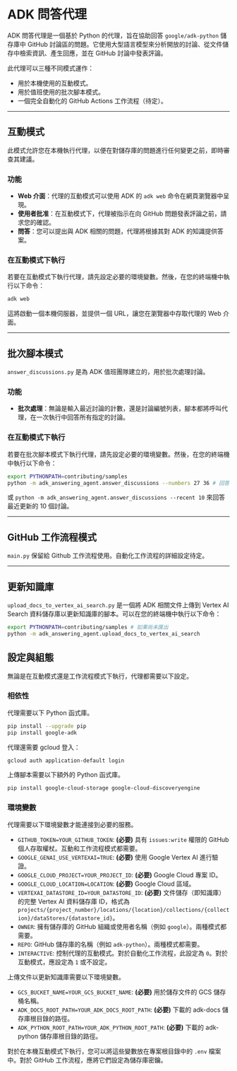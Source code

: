 # ADK 問答代理

ADK 問答代理是一個基於 Python 的代理，旨在協助回答 `google/adk-python` 儲存庫中 GitHub 討論區的問題。它使用大型語言模型來分析開放的討論、從文件儲存中檢索資訊、產生回應，並在 GitHub 討論中發表評論。

此代理可以三種不同模式運作：

- 用於本機使用的互動模式。
- 用於值班使用的批次腳本模式。
- 一個完全自動化的 GitHub Actions 工作流程（待定）。

---

## 互動模式

此模式允許您在本機執行代理，以便在對儲存庫的問題進行任何變更之前，即時審查其建議。

### 功能
* **Web 介面**：代理的互動模式可以使用 ADK 的 `adk web` 命令在網頁瀏覽器中呈現。
* **使用者批准**：在互動模式下，代理被指示在向 GitHub 問題發表評論之前，請求您的確認。
* **問答**：您可以提出與 ADK 相關的問題，代理將根據其對 ADK 的知識提供答案。

### 在互動模式下執行
若要在互動模式下執行代理，請先設定必要的環境變數。然後，在您的終端機中執行以下命令：

```bash
adk web
```
這將啟動一個本機伺服器，並提供一個 URL，讓您在瀏覽器中存取代理的 Web 介面。

---

## 批次腳本模式

`answer_discussions.py` 是為 ADK 值班團隊建立的，用於批次處理討論。

### 功能
* **批次處理**：無論是輸入最近討論的計數，還是討論編號列表，腳本都將呼叫代理，在一次執行中回答所有指定的討論。

### 在互動模式下執行
若要在批次腳本模式下執行代理，請先設定必要的環境變數。然後，在您的終端機中執行以下命令：

```bash
export PYTHONPATH=contributing/samples
python -m adk_answering_agent.answer_discussions --numbers 27 36 # 回答指定的討論
```

或 `python -m adk_answering_agent.answer_discussions --recent 10` 來回答最近更新的 10 個討論。

---

## GitHub 工作流程模式

`main.py` 保留給 Github 工作流程使用。自動化工作流程的詳細設定待定。

---

## 更新知識庫

`upload_docs_to_vertex_ai_search.py` 是一個將 ADK 相關文件上傳到 Vertex AI Search 資料儲存庫以更新知識庫的腳本。可以在您的終端機中執行以下命令：

```bash
export PYTHONPATH=contributing/samples # 如果尚未匯出
python -m adk_answering_agent.upload_docs_to_vertex_ai_search
```

## 設定與組態

無論是在互動模式還是工作流程模式下執行，代理都需要以下設定。

### 相依性
代理需要以下 Python 函式庫。

```bash
pip install --upgrade pip
pip install google-adk
```

代理還需要 gcloud 登入：

```bash
gcloud auth application-default login
```

上傳腳本需要以下額外的 Python 函式庫。

```bash
pip install google-cloud-storage google-cloud-discoveryengine
```

### 環境變數
代理需要以下環境變數才能連接到必要的服務。

* `GITHUB_TOKEN=YOUR_GITHUB_TOKEN`: **(必要)** 具有 `issues:write` 權限的 GitHub 個人存取權杖。互動和工作流程模式都需要。
* `GOOGLE_GENAI_USE_VERTEXAI=TRUE`: **(必要)** 使用 Google Vertex AI 進行驗證。
* `GOOGLE_CLOUD_PROJECT=YOUR_PROJECT_ID`: **(必要)** Google Cloud 專案 ID。
* `GOOGLE_CLOUD_LOCATION=LOCATION`: **(必要)** Google Cloud 區域。
* `VERTEXAI_DATASTORE_ID=YOUR_DATASTORE_ID`: **(必要)** 文件儲存（即知識庫）的完整 Vertex AI 資料儲存庫 ID，格式為 `projects/{project_number}/locations/{location}/collections/{collection}/dataStores/{datastore_id}`。
* `OWNER`: 擁有儲存庫的 GitHub 組織或使用者名稱（例如 `google`）。兩種模式都需要。
* `REPO`: GitHub 儲存庫的名稱（例如 `adk-python`）。兩種模式都需要。
* `INTERACTIVE`: 控制代理的互動模式。對於自動化工作流程，此設定為 `0`。對於互動模式，應設定為 `1` 或不設定。

上傳文件以更新知識庫需要以下環境變數。

* `GCS_BUCKET_NAME=YOUR_GCS_BUCKET_NAME`: **(必要)** 用於儲存文件的 GCS 儲存桶名稱。
* `ADK_DOCS_ROOT_PATH=YOUR_ADK_DOCS_ROOT_PATH`: **(必要)** 下載的 adk-docs 儲存庫根目錄的路徑。
* `ADK_PYTHON_ROOT_PATH=YOUR_ADK_PYTHON_ROOT_PATH`: **(必要)** 下載的 adk-python 儲存庫根目錄的路徑。

對於在本機互動模式下執行，您可以將這些變數放在專案根目錄中的 `.env` 檔案中。對於 GitHub 工作流程，應將它們設定為儲存庫密鑰。

